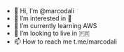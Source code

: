 - 👋 Hi, I’m @marcodali
- 👀 I’m interested in 🍑
- 🌱 I’m currently learning AWS
- 💞️ I’m looking to live in 🇫🇷
- 📫 How to reach me t.me/marcodali
